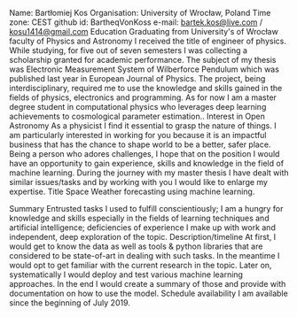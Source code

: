 Name: Bartłomiej Kos
Organisation: University of Wrocław, Poland
Time zone: CEST
github id: BartheqVonKoss
e-mail: bartek.kos@live.com / kosu1414@gmail.com
Education
Graduating from University's of Wrocław faculty of Physics and Astronomy I received the title of engineer of physics. While studying, for five out of seven semesters I was collecting a scholarship granted for academic performance. The subject of my thesis was Electronic Measurement System of Wilberforce Pendulum which was published last year in European Journal of Physics. The project, being interdisciplinary, required me to use the knowledge and skills gained in the fields of physics, electronics and programming. As for now I am a master degree student in computational physics who leverages deep learning achievements to cosmological parameter estimation..
Interest in Open Astronomy
As a physicist I find it essential to grasp the nature of things. I am particularly interested in working for you because it is an impactful business that has the chance to shape world to be a better, safer place. Being a person who adores challenges, I hope that on the position I would have an opportunity to gain experience, skills and knowledge in the field of machine learning. During the journey with my master thesis I have dealt with similar issues/tasks and by working with you I would like to enlarge my expertise.
Title
Space Weather forecasting using machine learning.

Summary
Entrusted tasks I used to fulfill conscientiously; I am a hungry for knowledge and skills especially in the fields of learning techniques and artificial intelligence; deficiencies of experience I make up with work and independent, deep exploration of the topic.
Description/timeline
At first, I would get to know the data as well as tools & python libraries that are considered to be state-of-art in dealing with such tasks. In the meantime I would opt to get familiar with the current research in the topic. Later on, systematically I would deploy and test various machine learning approaches. In the end I would create a summary of those and provide with documentation on how to use the model.
Schedule availability
I am available since the beginning of July 2019.
